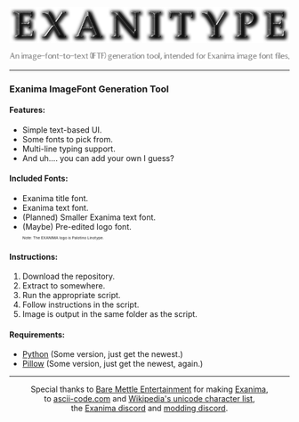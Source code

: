 <p align="center"><img src="https://github.com/YewYew/Exanitype/blob/main/samples/exanitype_title.png"/></p>
<p align="center"><img src="https://github.com/YewYew/Exanitype/blob/main/samples/exanitype_subtitle.png"/></p>
<hr>
<h3>Exanima ImageFont Generation Tool</h3>
<h4>Features:</h4>
<ul>
  <li>Simple text-based UI.</li>
  <li>Some fonts to pick from.</li>
  <li>Multi-line typing support.</li>
  <li>And uh.... you can add your own I guess?</li>
</ul>
<h4>Included Fonts:</h4>
<ul>
  <li>Exanima title font.</li>
  <li>Exanima text font.</li>
  <li>(Planned) Smaller Exanima text font.</li>
  <li>(Maybe) Pre-edited logo font.</li>
  <small><small><small><small>Note: The EXANIMA logo is Palotino Linotype.</small></small></small></small>
</ul>
<h4>Instructions:</h4>
<ol>
  <li>Download the repository.</li>
  <li>Extract to somewhere.</li>
  <li>Run the appropriate script.</li>
  <li>Follow instructions in the script.</li>
  <li>Image is output in the same folder as the script.</li>
</ol>
<h4>Requirements:</h4>
<ul>
  <li><a href="https://www.python.org/">Python</a> (Some version, just get the newest.)</li>
  <li><a href="https://pypi.org/project/Pillow/">Pillow</a> (Some version, just get the newest, again.)</li>
</ul>
<hr>
<p align="center">
Special thanks to <a href="https://www.baremettle.com/">Bare Mettle Entertainment</a> for making <a href="https://store.steampowered.com/app/362490/Exanima/">Exanima</a>,<br>
to <a href=https://www.ascii-code.com/>ascii-code.com</a> and <a href=https://en.wikipedia.org/wiki/List_of_Unicode_characters>Wikipedia's unicode character list</a>,<br>
the <a href="https://discord.gg/urAMNZBVMz">Exanima discord</a> and <a href="https://discord.gg/DVwrg2Vpqc">modding discord</a>.<br>
</p>

